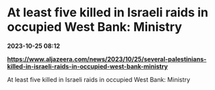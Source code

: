# At least five killed in Israeli raids in occupied West Bank: Ministry

**2023-10-25 08:12**

**https://www.aljazeera.com/news/2023/10/25/several-palestinians-killed-in-israeli-raids-in-occupied-west-bank-ministry**

At least five killed in Israeli raids in occupied West Bank: Ministry